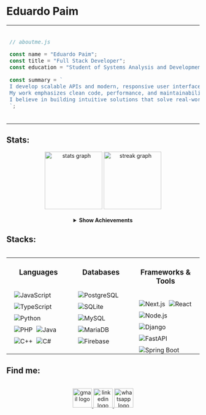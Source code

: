 
<h1 align="left">Eduardo Paim</h1>


<table>
  <tr>
    <td>

```js
// aboutme.js

const name = "Eduardo Paim";
const title = "Full Stack Developer";
const education = "Student of Systems Analysis and Development at Senac RS";

const summary = `
I develop scalable APIs and modern, responsive user interfaces.
My work emphasizes clean code, performance, and maintainability.
I believe in building intuitive solutions that solve real-world problems.
`;

```
</td> 
<td> 
<img height="250" src="a8816647914724fe17ede6028ef145af.600x600x100.gif" /> </td> </tr> </table> 

<h2 align="left">Stats: </h2>



<div align="center">
  <img src="https://github-readme-stats.vercel.app/api?username=Edu-2de&hide_title=true&hide_rank=false&show_icons=true&include_all_commits=true&count_private=true&disable_animations=false&theme=apprentice&locale=en&hide_border=true&order=1" height="150" alt="stats graph"/> 
  <img src="https://streak-stats.demolab.com?user=Edu-2de&locale=en&mode=daily&theme=apprentice&hide_border=true&border_radius=10&order=3" height="150" alt="streak graph"  /><br><br>

  <details>
    <summary><strong>Show Achievements</strong></summary><br>
    <img src="https://github-profile-trophy.vercel.app/?username=Edu-2de&theme=apprentice&title=MultiLanguage,Commits,Issues,PullRequest,Stars,Repositories,Followers,Experience" alt="Achievements" />
  </details>
</div>


<div align="center">

  <h2 align="left" style="width: 100%;">Stacks:</h2>
  <br/>

<table style="width: 100%; margin: 0 auto;">
<tr>
  <td valign="top" style="padding: 0 20px;">
    <h3 align="center" >Languages</h3>
    <br>
    <div align="center" style="display: flex; flex-wrap: wrap; gap: 10px;">
    <img src="https://img.shields.io/badge/JavaScript-262626?style=for-the-badge&logo=javascript&logoColor=ffffaf" alt="JavaScript" />
    <img src="https://img.shields.io/badge/TypeScript-262626?style=for-the-badge&logo=typescript&logoColor=ffffaf" alt="TypeScript" />
    <img src="https://img.shields.io/badge/Python-262626?style=for-the-badge&logo=python&logoColor=ffffaf" alt="Python" />
    <img src="https://img.shields.io/badge/PHP-262626?style=for-the-badge&logo=php&logoColor=ffffaf" alt="PHP" />
    <img src="https://img.shields.io/badge/Java-262626?style=for-the-badge&logo=openjdk&logoColor=ffffaf" alt="Java" />
    <img src="https://img.shields.io/badge/C++-262626?style=for-the-badge&logo=c%2b%2b&logoColor=ffffaf" alt="C++" />
    <img src="https://img.shields.io/badge/C%23-262626?style=for-the-badge&logo=dotnet&logoColor=ffffaf" alt="C#" />
    </div>
  </td>

   <td valign="top" style="padding: 0 20px;">
    <h3 align="center" >Databases</h3>
    <br>
    <div align="center" style="display: flex; flex-wrap: wrap; gap: 10px;">
    <img src="https://img.shields.io/badge/PostgreSQL-262626?style=for-the-badge&logo=postgresql&logoColor=dcdcdc" alt="PostgreSQL" />
    <img src="https://img.shields.io/badge/SQLite-262626?style=for-the-badge&logo=sqlite&logoColor=dcdcdc" alt="SQLite" />
    <img src="https://img.shields.io/badge/MySQL-262626?style=for-the-badge&logo=mysql&logoColor=dcdcdc" alt="MySQL" />
    <img src="https://img.shields.io/badge/MariaDB-262626?style=for-the-badge&logo=mariadb&logoColor=dcdcdc" alt="MariaDB" />
    <img src="https://img.shields.io/badge/Firebase-262626?style=for-the-badge&logo=firebase&logoColor=dcdcdc" alt="Firebase" />
    </div>
  </td>

  <td valign="top" style="padding: 0 20px;">
    <h3 align="center" >Frameworks & Tools</h3>
    <br>
    <div align="center" style="display: flex; flex-wrap: wrap; gap: 10px;">
    <img src="https://img.shields.io/badge/Next.js-262626?style=for-the-badge&logo=next.js&logoColor=ffffaf" alt="Next.js" />
    <img src="https://img.shields.io/badge/React-262626?style=for-the-badge&logo=react&logoColor=ffffaf" alt="React" />
    <img src="https://img.shields.io/badge/Node.js-262626?style=for-the-badge&logo=node.js&logoColor=ffffaf" alt="Node.js" />
    <img src="https://img.shields.io/badge/Django-262626?style=for-the-badge&logo=django&logoColor=ffffaf" alt="Django" />
    <img src="https://img.shields.io/badge/FastAPI-262626?style=for-the-badge&logo=fastapi&logoColor=ffffaf" alt="FastAPI" />
    <img src="https://img.shields.io/badge/SpringBoot-262626?style=for-the-badge&logo=springboot&logoColor=ffffaf" alt="Spring Boot" />
    </div>
  </td>
</tr>
</table>

</div>




<h2 align="left">Find me: </h2>
<br>

<div align="center">
  <a href="https://mail.google.com/mail/?view=cm&fs=1&to=edupaim1712@gmail.com" target="_blank">
    <img src="https://img.shields.io/static/v1?message=Gmail&logo=gmail&label=&color=D14836&logoColor=white&labelColor=&style=for-the-badge" height="50" alt="gmail logo"  />
  </a>
  <a href="https://www.linkedin.com/in/eduardo-paim-a89685341/" target="_blank">
    <img src="https://img.shields.io/static/v1?message=LinkedIn&logo=linkedin&label=&color=0077B5&logoColor=white&labelColor=&style=for-the-badge" height="50" alt="linkedin logo"  />
  </a>
  <a href="https://wa.me/5551992009287" target="_blank">
    <img src="https://img.shields.io/static/v1?message=Whatsapp&logo=whatsapp&label=&color=25D366&logoColor=white&labelColor=&style=for-the-badge" height="50" alt="whatsapp logo"  />
  </a>
</div>





